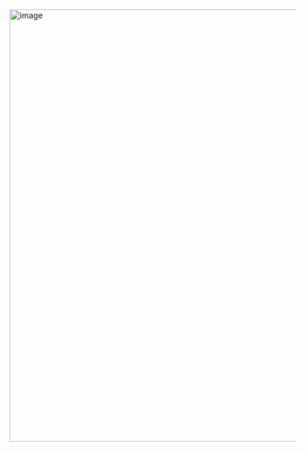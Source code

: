<img width="759" alt="image" src="https://github.com/user-attachments/assets/f0f86b9e-d763-45a1-aeb1-70d644b5ffde">
